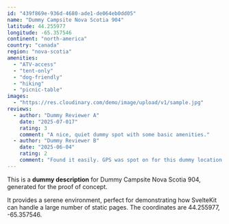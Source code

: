 ```yaml
---
id: "439f869e-936d-4680-ade1-de064eb0dd05"
name: "Dummy Campsite Nova Scotia 904"
latitude: 44.255977
longitude: -65.357546
continent: "north-america"
country: "canada"
region: "nova-scotia"
amenities:
  - "ATV-access"
  - "tent-only"
  - "dog-friendly"
  - "hiking"
  - "picnic-table"
images:
  - "https://res.cloudinary.com/demo/image/upload/v1/sample.jpg"
reviews:
  - author: "Dummy Reviewer A"
    date: "2025-07-017"
    rating: 3
    comment: "A nice, quiet dummy spot with some basic amenities."
  - author: "Dummy Reviewer B"
    date: "2025-06-04"
    rating: 2
    comment: "Found it easily. GPS was spot on for this dummy location."
---
```


This is a **dummy description** for Dummy Campsite Nova Scotia 904, generated for the proof of concept.

It provides a serene environment, perfect for demonstrating how SvelteKit can handle a large number of static pages. The coordinates are 44.255977, -65.357546.
